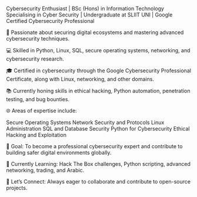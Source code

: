 
Cybersecurity Enthusiast | BSc (Hons) in Information Technology Specialising in Cyber Security | Undergraduate at SLIIT UNI | Google Certified Cybersecurity Professional

🚀 Passionate about securing digital ecosystems and mastering advanced cybersecurity techniques.

💻 Skilled in Python, Linux, SQL, secure operating systems, networking, and cybersecurity research.

🎓 Certified in cybersecurity through the Google Cybersecurity Professional Certificate, along with Linux, networking, and other domains.

📚 Currently honing skills in ethical hacking, Python automation, penetration testing, and bug bounties.

🌐 Areas of expertise include:

Secure Operating Systems
Network Security and Protocols
Linux Administration
SQL and Database Security
Python for Cybersecurity
Ethical Hacking and Exploitation


🎯 Goal: To become a professional cybersecurity expert and contribute to building safer digital environments globally.

🌱 Currently Learning: Hack The Box challenges, Python scripting, advanced networking, trading, and Arabic.

🔗 Let’s Connect: Always eager to collaborate and contribute to open-source projects.




